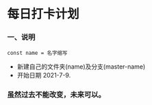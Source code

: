 # 每日打卡计划

### 一、说明
```
const name = 名字缩写
```

- 新建自己的文件夹(name)及分支(master-name)
- 开始日期 2021-7-9.




### 虽然过去不能改变，未来可以。
